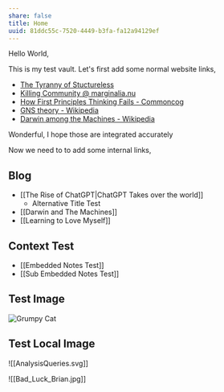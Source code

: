 ```yaml
---
share: false
title: Home
uuid: 81ddc55c-7520-4449-b3fa-fa12a94129ef
---
```

Hello World,

This is my test vault. Let's first add some normal website links,

* [The Tyranny of Stuctureless](https://www.jofreeman.com/joreen/tyranny.htm)
* [Killing Community @ marginalia.nu](https://www.marginalia.nu/log/82_killing_community/)
* [How First Principles Thinking Fails - Commoncog](https://commoncog.com/how-first-principles-thinking-fails/)
* [GNS theory - Wikipedia](https://en.wikipedia.org/wiki/GNS_theory)
* [Darwin among the Machines - Wikipedia](https://en.wikipedia.org/wiki/Darwin_among_the_Machines)

Wonderful, I hope those are integrated accurately

Now we need to to add some internal links,

## Blog

* [[The Rise of ChatGPT|ChatGPT Takes over the world]]
	* Alternative Title Test
* [[Darwin and The Machines]]
* [[Learning to Love Myself]]

## Context Test

* [[Embedded Notes Test]]
* [[Sub Embedded Notes Test]]

## Test Image

![Grumpy Cat](https://i.chzbgr.com/full/9176023808/h68145F63/meme-cat-i-had-fun-once-it-was-awful-qutmamaco)

## Test Local Image

![[AnalysisQueries.svg]]

![[Bad_Luck_Brian.jpg]]